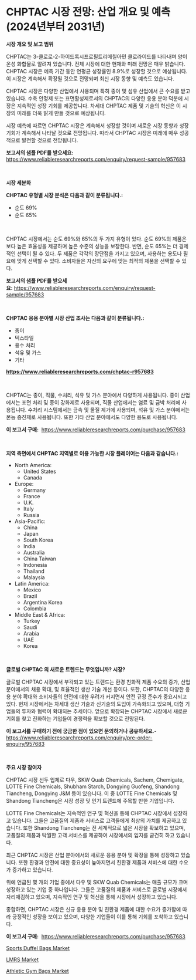 <p><h1>CHPTAC 시장 전망: 산업 개요 및 예측 (2024년부터 2031년)</h1></p><p><strong>시장 개요 및 보고 범위</strong></p>
<p><p>CHPTAC는 3-클로로-2-하이드록시프로필트리메칠아민 클로라이드를 나타내며 양이온성 화합물로 알려져 있습니다. 전체 시장에 대한 현재와 미래 전망은 매우 밝습니다. CHPTAC 시장은 예측 기간 동안 연평균 성장률인 8.9%로 성장할 것으로 예상됩니다. 이 시장은 계속해서 확장될 것으로 전망되며 최신 시장 동향 및 예측도 있습니다.</p><p>CHPTAC 시장은 다양한 산업에서 사용되며 특히 종이 및 섬유 산업에서 큰 수요를 받고 있습니다. 수축 안정제 또는 표면활성제로서의 CHPTAC의 다양한 응용 분야 덕분에 시장은 지속적인 성장 기회를 제공합니다. 차세대 CHPTAC 제품 및 기술의 혁신은 이 시장의 미래를 더욱 밝게 만들 것으로 예상됩니다.</p><p>시장 예측에 따르면 CHPTAC 시장은 계속해서 성장할 것이며 새로운 시장 동향과 성장 기회가 계속해서 나타날 것으로 전망됩니다. 따라서 CHPTAC 시장은 미래에 매우 성공적으로 발전할 것으로 전망됩니다.</p></p>
<p><strong>보고서의 샘플 PDF를 받으세요:</strong> <a href="https://www.reliableresearchreports.com/enquiry/request-sample/957683">https://www.reliableresearchreports.com/enquiry/request-sample/957683</a></p>
<p>&nbsp;</p>
<p><strong>시장 세분화</strong></p>
<p><strong>CHPTAC 유형별 시장 분석은 다음과 같이 분류됩니다.:</strong></p>
<p><ul><li>순도 69%</li><li>순도 65%</li></ul></p>
<p>&nbsp;</p>
<p><p>CHPTAC 시장에서는 순도 69%와 65%의 두 가지 유형이 있다. 순도 69%의 제품은 보다 높은 효율성을 제공하며 높은 수준의 성능을 보장한다. 반면, 순도 65%는 더 경제적인 선택이 될 수 있다. 두 제품은 각각의 장단점을 가지고 있으며, 사용하는 용도나 필요에 맞게 선택할 수 있다. 소비자들은 자신의 요구에 맞는 최적의 제품을 선택할 수 있다.</p></p>
<p><strong>보고서의 샘플 PDF를 받으세요:</strong>&nbsp;<a href="https://www.reliableresearchreports.com/enquiry/request-sample/957683">https://www.reliableresearchreports.com/enquiry/request-sample/957683</a></p>
<p>&nbsp;</p>
<p><strong> CHPTAC 응용 분야별 시장 산업 조사는 다음과 같이 분류됩니다.:</strong></p>
<p><ul><li>종이</li><li>텍스타일</li><li>용수 처리</li><li>석유 및 가스</li><li>기타</li></ul></p>
<p><strong><a href="https://www.reliableresearchreports.com/chptac-r957683">https://www.reliableresearchreports.com/chptac-r957683</a></strong></p>
<p>&nbsp;</p>
<p><p>CHPTAC는 종이, 직물, 수처리, 석유 및 가스 분야에서 다양하게 사용됩니다. 종이 산업에서는 표면 처리 및 종이 강화제로 사용되며, 직물 산업에서는 염료 및 금박 처리에 사용됩니다. 수처리 시스템에서는 금속 및 물질 제거에 사용되며, 석유 및 가스 분야에서는 본능 증진제로 사용됩니다. 또한 기타 산업 분야에서도 다양한 용도로 사용됩니다.</p></p>
<p><strong>이 보고서 구매:</strong>&nbsp; <a href="https://www.reliableresearchreports.com/purchase/957683">https://www.reliableresearchreports.com/purchase/957683</a></p>
<p>&nbsp;</p>
<p><strong>지역 측면에서 CHPTAC 지역별로 이용 가능한 시장 플레이어는 다음과 같습니다.:</strong></p>
<p><ul>
    <li>
        North America:
        <ul>
            <li>United States</li>
            <li>Canada</li>
        </ul>
    </li>
    <li>
        Europe:
        <ul>
            <li>Germany</li>
            <li>France</li>
            <li>U.K.</li>
            <li>Italy</li>
            <li>Russia</li>
        </ul>
    </li>
    <li>
        Asia-Pacific:
        <ul>
            <li>China</li>
            <li>Japan</li>
            <li>South Korea</li>
            <li>India</li>
            <li>Australia</li>
            <li>China Taiwan</li>
            <li>Indonesia</li>
            <li>Thailand</li>
            <li>Malaysia</li>
        </ul>
    </li>
    <li>
        Latin America:
        <ul>
            <li>Mexico</li>
            <li>Brazil</li>
            <li>Argentina Korea</li>
            <li>Colombia</li>
        </ul>
    </li>
    <li>
        Middle East & Africa:
        <ul>
            <li>Turkey</li>
            <li>Saudi</li>
            <li>Arabia</li>
            <li>UAE</li>
            <li>Korea</li>
        </ul>
    </li>
    </ul></p>
<p>&nbsp;</p>
<p><strong>글로벌 CHPTAC 의 새로운 트렌드는 무엇입니까? 시장?</strong></p>
<p><p>글로벌 CHPTAC 시장에서 부각되고 있는 트렌드는 환경 친화적 제품 수요의 증가, 산업 분야에서의 채용 확대, 및 효율적인 생산 기술 개선 등이다. 또한, CHPTAC의 다양한 응용 분야 확대와 소비자들의 안전에 대한 우려가 커지면서 안전 규정 준수가 중요시되고 있다. 현재 시장에서는 차세대 생산 기술과 신기술의 도입이 가속화되고 있으며, 대형 기업들의 투자와 협력이 확대되는 추세이다. 앞으로 확장되는 CHPTAC 시장에서 새로운 기회를 찾고 진화하는 기업들이 경쟁력을 확보할 것으로 전망된다.</p></p>
<p><strong>이 보고서를 구매하기 전에 궁금한 점이 있으면 문의하거나 공유하세요.</strong>- <a href="https://www.reliableresearchreports.com/enquiry/pre-order-enquiry/957683">https://www.reliableresearchreports.com/enquiry/pre-order-enquiry/957683</a></p>
<p>&nbsp;</p>
<p><strong>주요 시장 참여자</strong></p>
<p><p>CHPTAC 시장 선두 업체로 다우, SKW Quab Chemicals, Sachem, Chemigate, LOTTE Fine Chemicals, Shubham Starch, Dongying Guofeng, Shandong Tiancheng, Dongying J&M 등이 있습니다. 이 중 LOTTE Fine Chemicals 및 Shandong Tiancheng은 시장 성장 및 인기 트렌드에 주목할 만한 기업입니다. </p><p>LOTTE Fine Chemicals는 지속적인 연구 및 혁신을 통해 CHPTAC 시장에서 성장하고 있습니다. 그들은 고품질의 제품과 서비스로 고객들에게 최상의 가치를 제공하고 있습니다. 또한 Shandong Tiancheng는 전 세계적으로 넓은 시장을 확보하고 있으며, 고품질의 제품과 탁월한 고객 서비스를 제공하여 시장에서의 입지를 굳건히 하고 있습니다.</p><p>최근 CHPTAC 시장은 산업 분야에서의 새로운 응용 분야 및 확장을 통해 성장하고 있습니다. 또한 환경과 안전에 대한 중요성이 높아지면서 친환경 제품과 서비스에 대한 수요가 증가하고 있습니다.</p><p>위에 언급된 몇 개의 기업 중에서 다우 및 SKW Quab Chemicals는 매출 규모가 크며 성장하고 있는 기업 중 하나입니다. 그들은 고품질의 제품과 서비스로 글로벌 시장에서 자리매김하고 있으며, 지속적인 연구 및 혁신을 통해 시장에서 성장하고 있습니다.</p><p>종합하면, CHPTAC 시장은 신규 응용 분야 및 친환경 제품에 대한 수요가 증가함에 따라 긍정적인 성장을 보이고 있으며, 다양한 기업들이 이를 통해 기회를 포착하고 있습니다.</p></p>
<p><strong>이 보고서 구매:</strong>&nbsp;&nbsp;<a href="https://www.reliableresearchreports.com/purchase/957683">https://www.reliableresearchreports.com/purchase/957683</a></p>
<p><p><a href="https://www.linkedin.com/pulse/sports-duffel-bags-market-size-outlook-forecast-2024-2031-salesurv-qxapf?trackingId=Zd0zTVwiQTPLH7p7bTb6WQ%3D%3D">Sports Duffel Bags Market</a></p><p><a href="https://www.linkedin.com/pulse/lmrs-market-report-reveals-latest-trends-growth-opportunities-p8oic?trackingId=9ebHccqRRJnaG6BpKsp8lA%3D%3D">LMRS Market</a></p><p><a href="https://www.linkedin.com/pulse/athletic-gym-bags-market-analysis-sze-forecasted-period-from-txpff?trackingId=tHhBx%2FrA5UZpJ1oNI197eA%3D%3D">Athletic Gym Bags Market</a></p></p>
